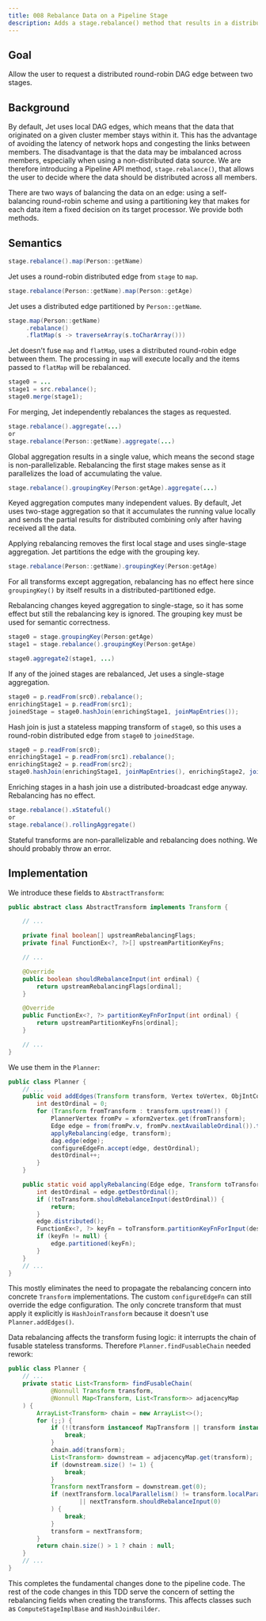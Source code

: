 ```yaml
---
title: 008 Rebalance Data on a Pipeline Stage
description: Adds a stage.rebalance() method that results in a distributed DAG edge from this stage to the next one.
---
```


## Goal

Allow the user to request a distributed round-robin DAG edge between
two stages.

## Background

By default, Jet uses local DAG edges, which means that the data that
originated on a given cluster member stays within it. This has the
advantage of avoiding the latency of network hops and congesting the
links between members. The disadvantage is that the data may be
imbalanced across members, especially when using a non-distributed data
source. We are therefore introducing a Pipeline API method,
`stage.rebalance()`, that allows the user to decide where the data
should be distributed across all members.

There are two ways of balancing the data on an edge: using a
self-balancing round-robin scheme and using a partitioning key that
makes for each data item a fixed decision on its target processor. We
provide both methods.

## Semantics

```java
stage.rebalance().map(Person::getName)
```

Jet uses a round-robin distributed edge from `stage` to `map`.

```java
stage.rebalance(Person::getName).map(Person::getAge)
```

Jet uses a distributed edge partitioned by `Person::getName`.

```java
stage.map(Person::getName)
     .rebalance()
     .flatMap(s -> traverseArray(s.toCharArray()))
```

Jet doesn't fuse `map` and `flatMap`, uses a distributed round-robin
edge between them. The processing in `map` will execute locally and the
items passed to `flatMap` will be rebalanced.

```java
stage0 = ...
stage1 = src.rebalance();
stage0.merge(stage1);
```

For merging, Jet independently rebalances the stages as requested.

```java
stage.rebalance().aggregate(...)
or
stage.rebalance(Person::getName).aggregate(...)
```

Global aggregation results in a single value, which means the second
stage is non-parallelizable. Rebalancing the first stage makes sense as
it parallelizes the load of accumulating the value.

```java
stage.rebalance().groupingKey(Person:getAge).aggregate(...)
```

Keyed aggregation computes many independent values. By default, Jet uses
two-stage aggregation so that it accumulates the running value locally
and sends the partial results for distributed combining only after
having received all the data.

Applying rebalancing removes the first local stage and uses single-stage
aggregation. Jet partitions the edge with the grouping key.

```java
stage.rebalance(Person::getName).groupingKey(Person:getAge)
```

For all transforms except aggregation, rebalancing has no effect here
since `groupingKey()` by itself results in a distributed-partitioned
edge.

Rebalancing changes keyed aggregation to single-stage, so it has some
effect but still the rebalancing key is ignored. The grouping key must
be used for semantic correctness.

```java
stage0 = stage.groupingKey(Person:getAge)
stage1 = stage.rebalance().groupingKey(Person:getAge)

stage0.aggregate2(stage1, ...)
```

If any of the joined stages are rebalanced, Jet uses a single-stage
aggregation.

```java
stage0 = p.readFrom(src0).rebalance();
enrichingStage1 = p.readFrom(src1);
joinedStage = stage0.hashJoin(enrichingStage1, joinMapEntries());
```

Hash join is just a stateless mapping transform of `stage0`, so this
uses a round-robin distributed edge from `stage0` to `joinedStage`.

```java
stage0 = p.readFrom(src0);
enrichingStage1 = p.readFrom(src1).rebalance();
enrichingStage2 = p.readFrom(src2);
stage0.hashJoin(enrichingStage1, joinMapEntries(), enrichingStage2, joinMapEntries())
```

Enriching stages in a hash join use a distributed-broadcast edge anyway.
Rebalancing has no effect.

```java
stage.rebalance().xStateful()
or
stage.rebalance().rollingAggregate()
```

Stateful transforms are non-parallelizable and rebalancing does nothing.
We should probably throw an error.

## Implementation

We introduce these fields to `AbstractTransform`:

```java
public abstract class AbstractTransform implements Transform {

    // ...

    private final boolean[] upstreamRebalancingFlags;
    private final FunctionEx<?, ?>[] upstreamPartitionKeyFns;

    // ...

    @Override
    public boolean shouldRebalanceInput(int ordinal) {
        return upstreamRebalancingFlags[ordinal];
    }

    @Override
    public FunctionEx<?, ?> partitionKeyFnForInput(int ordinal) {
        return upstreamPartitionKeyFns[ordinal];
    }

    // ...
}
```

We use them in the `Planner`:

```java
public class Planner {
    // ...
    public void addEdges(Transform transform, Vertex toVertex, ObjIntConsumer<Edge> configureEdgeFn) {
        int destOrdinal = 0;
        for (Transform fromTransform : transform.upstream()) {
            PlannerVertex fromPv = xform2vertex.get(fromTransform);
            Edge edge = from(fromPv.v, fromPv.nextAvailableOrdinal()).to(toVertex, destOrdinal);
            applyRebalancing(edge, transform);
            dag.edge(edge);
            configureEdgeFn.accept(edge, destOrdinal);
            destOrdinal++;
        }
    }

    public static void applyRebalancing(Edge edge, Transform toTransform) {
        int destOrdinal = edge.getDestOrdinal();
        if (!toTransform.shouldRebalanceInput(destOrdinal)) {
            return;
        }
        edge.distributed();
        FunctionEx<?, ?> keyFn = toTransform.partitionKeyFnForInput(destOrdinal);
        if (keyFn != null) {
            edge.partitioned(keyFn);
        }
    }
    // ...
}
```

This mostly eliminates the need to propagate the rebalancing concern
into concrete `Transform` implementations. The custom `configureEdgeFn`
can still override the edge configuration. The only concrete transform
that must apply it explicitly is `HashJoinTransform` because it doesn't
use `Planner.addEdges()`.

Data rebalancing affects the transform fusing logic: it interrupts the
chain of fusable stateless transforms. Therefore `Planner.findFusableChain`
needed rework:

```java
public class Planner {
    // ...
    private static List<Transform> findFusableChain(
            @Nonnull Transform transform,
            @Nonnull Map<Transform, List<Transform>> adjacencyMap
    ) {
        ArrayList<Transform> chain = new ArrayList<>();
        for (;;) {
            if (!(transform instanceof MapTransform || transform instanceof FlatMapTransform)) {
                break;
            }
            chain.add(transform);
            List<Transform> downstream = adjacencyMap.get(transform);
            if (downstream.size() != 1) {
                break;
            }
            Transform nextTransform = downstream.get(0);
            if (nextTransform.localParallelism() != transform.localParallelism()
                    || nextTransform.shouldRebalanceInput(0)
            ) {
                break;
            }
            transform = nextTransform;
        }
        return chain.size() > 1 ? chain : null;
    }
    // ...
}
```

This completes the fundamental changes done to the pipeline code. The
rest of the code changes in this TDD serve the concern of setting the
rebalancing fields when creating the transforms. This affects classes
such as `ComputeStageImplBase` and `HashJoinBuilder`.
